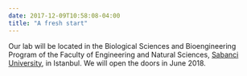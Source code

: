 ```yaml
---
date: 2017-12-09T10:58:08-04:00
title: "A fresh start"
---
```


Our lab will be located in the Biological Sciences and Bioengineering Program of the Faculty of Engineering and Natural Sciences, [Sabanci University](http://sabanciuniv.edu), in Istanbul. We will open the doors in June 2018.